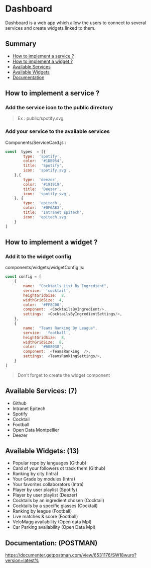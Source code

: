 # Dashboard
Dashboard is a web app which allow the users to connect to several services and create widgets linked to them.

## Summary

 - [How to implement a service ?](#service)
 - [How to implement a widget ?](#widget)
 - [Available Services](#services)
 - [Available Widgets](#widgets)
 - [Documentation](#documentation)

## <a name="service"></a>How to implement a service ?

### Add the service icon to the public directory

> Ex : public/spotify.svg

### Add your service to the available services

Components/ServiceCard.js :

```js
const  types  = [{
		type:  'spotify',
		color:  '#1DB954',
		title:  'Spotify',
		icon:  'spotify.svg',
	},{
		type:  'deezer',
		color:  '#191919',
		title:  'Deezer',
		icon:  'spotify.svg',
	}, {
		type:  'epitech',
		color:  '#0F6AB3',
		title:  'Intranet Epitech',
		icon:  'epitech.svg'
	}
]
```

## <a name="widget"></a>How to implement a widget ?

### Add it to the widget config

components/widgets/widgetConfig.js:

```js
const config = [
	{
		name:  "Cocktails List By Ingredient",
		service:  'cocktail',
		heightGridSize:  8,
		widthGridSize:  4,
		color:  '#FF8C00',
		component:  <CocktailsByIngredient/>,
		settings:  <CocktailsByIngredientSettings/>,
	},
	{
		name:  "Teams Ranking By League",
		service:  'football',
		heightGridSize:  8,
		widthGridSize:  8,
		color:  '#608038',
		component:  <TeamsRanking  />,
		settings:  <TeamsRankingSettings/>,
	}
]
```
 > Don't forget to create the widget component

## <a name="services"></a>Available Services: (7)

- Github
- Intranet Epitech
- Spotify
- Cocktail
- Football
- Open Data Montpellier
- Deezer

## <a name="widgets"></a>Available Widgets: (13)

- Popular repo by languages (Github)
- Card of your followers ot track them (Github)
- Ranking by city (Intra)
- Your Grade by modules (Intra)
- Your favorites collaborators (Intra)
- Player by user playlist (Spotify)
- Player by user playlist (Deezer)
- Cocktails by an ingredient chosen (Cocktail)
- Cocktails by a specific glasses (Cocktail)
- Ranking by league (Football)
- Live matches & score (Football)
- VeloMagg availability (Open data Mpl)
- Car Parking availability (Open Data Mpl)

## <a name="documentation"></a>Documentation: (POSTMAN)

https://documenter.getpostman.com/view/6531176/SW18wuro?version=latest%
